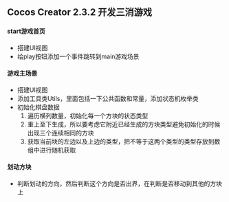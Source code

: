 ## Cocos Creator 2.3.2 开发三消游戏


#### start游戏首页
- 搭建UI视图
- 给play按钮添加一个事件跳转到main游戏场景

#### 游戏主场景
- 搭建UI视图
- 添加工具类Utils，里面包括一下公共函数和常量，添加状态机枚举类
- 初始化棋盘数据
    1. 遍历横列数量，初始化每一个方块的状态类型
    2. 重上至下生成，所以要考虑它附近已经生成的方块类型避免初始化的时候出现三个连续相同的方块
    3. 获取当前块的左边以及上边的类型，把不等于这两个类型的类型存放到数组中进行随机获取
    
#### 划动方块
- 判断划动的方向，然后判断这个方向是否出界，在判断是否移动到其他的方块上